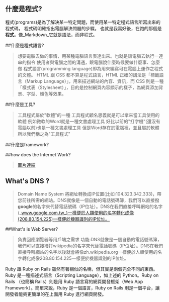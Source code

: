 ## 什麼是程式?
程式(programs)是為了解決某一特定問題，而使用某一特定程式語言所寫出來的程式碼，
程式碼明確指出電腦解決問題的步驟。
也就是我寫好後，在跑的那個是**程式**。像_Markdown_它就是語法，而非程式。

##什麼是程式語言?
>想要電腦去做的事情，用某種電腦語言表達出來。也就是讓電腦去執行一連串的指令
>使用者與電腦之間的溝通，跟電腦說什麼時候要做什麼事、怎麼做
>程式語言(programming language)即為用來編寫可在電腦上運作之程式的文體。
>HTML 跟 CSS 都不算是程式語言，HTML 正確的講法是「標籤語言（Markup Language）」，用來描述網站的內容、資訊，而 CSS 則是一種「樣式表（Stylesheet）」，目的是控制網頁內容顯示的樣子，為網頁添加背景、字型、顏色等效果。

##什麼是工具?
>工具程式屬於"軟體"的一種 工具程式顧名思義就是可以拿來當工具使用的軟體 
例如微軟的Word就是一種文書處理工具 
好比以前的"打字機"(還沒有電腦以前)也是一種文書處理工具 
但是Word存在於電腦裡，並且屬於軟體 
所以我們稱之為"工具程式" 

##什麼是framework?



##how does the Internet Work?
> [圖片連結](https://www.wordsinarow.com/images/GoogleAds.gif)

## What's DNS ?
>Domain Name System
>將網址轉換成IP位置(比如:104.323.342.333)，帶您前往所需的網站。DNS就像是一個自動的電話號碼簿，我們可以直接撥**google**的名字來代替電話號碼（IP位址）。DNS在我們直接呼叫網站的名字(_www.google.com.tw_)一樣便於人類使用的名字轉化成像(208.80.154.225)一樣便於機器識別的IP位址。 

##What's is Web Server?
>負責回應瀏覽器等用戶端之需求
>功能:DNS就像是一個自動的電話號碼簿，我們可以直接撥打wikipedia的名字來代替電話號碼（IP位址）。DNS在我們直接呼叫網站的名字以後就會將像zh.wikipedia.org一樣便於人類使用的名字轉化成像208.80.154.225一樣便於機器識別的IP位址。

Ruby 跟 Ruby on Rails 雖然有著相似的名稱，但其實是兩個完全不同的東西。Ruby 是一種描述式語言（Scripting Language），如上述的 Python。Ruby on Rails （也簡稱 Rails）則是用 Ruby 語言寫的網頁開發框架（Web App Framework）。簡單來說，Ruby 是一個語言，Ruby on Rails 則是一個平台，讓開發者能夠更簡單的在上面用 Ruby 進行網頁開發。
